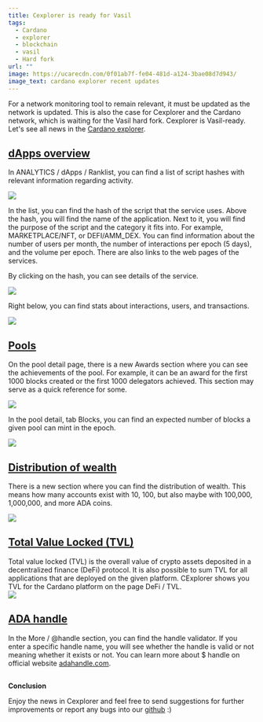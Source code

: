 ```yaml
---
title: Cexplorer is ready for Vasil
tags:
  - Cardano
  - explorer
  - blockchain
  - vasil
  - Hard fork
url: ""
image: https://ucarecdn.com/0f01ab7f-fe04-481d-a124-3bae08d7d943/
image_text: cardano explorer recent updates
---
```


For a network monitoring tool to remain relevant, it must be updated as the network is updated. This is also the case for Cexplorer and the Cardano network, which is waiting for the Vasil hard fork. Cexplorer is Vasil-ready. Let's see all news in the [Cardano explorer](https://cexplorer.io/).

## [dApps overview](https://cexplorer.io/dapps)

In ANALYTICS / dApps / Ranklist, you can find a list of script hashes with relevant information regarding activity.  

![](https://lh4.googleusercontent.com/nBc5su6qyWIvnfJmell1eQXmIHSHF_xWTqq633Er8fRxVVbOuoKFrhN3KIpuBRHu41JdY3ju9KiQup1a-51zGflSFeR2lteWtCCWHIKuM19JeVCRRzQmEwN_3FHi3kW4ftERLe1Br2nGx0ha1_-A1g)

In the list, you can find the hash of the script that the service uses. Above the hash, you will find the name of the application. Next to it, you will find the purpose of the script and the category it fits into. For example, MARKETPLACE/NFT, or DEFI/AMM\_DEX. You can find information about the number of users per month, the number of interactions per epoch (5 days), and the volume per epoch. There are also links to the web pages of the services. 

By clicking on the hash, you can see details of the service.

![](https://lh3.googleusercontent.com/53KqhC334-IBBnYt4kjwUxWdiiy9q3ZUpOVszmREGKpDkzj_hxGQ0hqY1iTj_8PYaRhvyJjl-CIWjKkrMa__3n61_OM3LjzsOZDqiv6-3tWOGIhmm3pl3Rx02fqDVLYfMXv3cNs7JlRCRsgDcbnk7Q)

Right below, you can find stats about interactions, users, and transactions. 

![](https://lh6.googleusercontent.com/IgPgW_fLKEE6QU-vthn9m85KNypEr1CNj6y-vhL4rZPRW2LqrL9nbe6HpmOrjyepXHey77BmS8pz8A83jvzzOvP2WHj_NxgAnqYId8rgsm4Ocjyk4Wjrk4s1Kltpmot_gYtv00WFvdDmbV5GS-iJZA)

## [Pools](https://cexplorer.io/pool)

On the pool detail page, there is a new Awards section where you can see the achievements of the pool. For example, it can be an award for the first 1000 blocks created or the first 1000 delegators achieved. This section may serve as a quick reference for some.

![](https://lh4.googleusercontent.com/cgg2ESN69eFe7Swv30RlZwY78Rurg8k2AXjLkgI1Co0WGGEVFNJthtblRDQ43T4pryHMm29-CvGtma-mFHf5mAfspteXv9aKK5Mj4k2ZPeqap_KeUT5X7uYu5gfVAtxQHGnJuQXlhJViHtvJ4TazaA)

In the pool detail, tab Blocks, you can find an expected number of blocks a given pool can mint in the epoch.

![](https://lh3.googleusercontent.com/lDb0d19A4BJr3Ab1Sj6RWF8oFOhXxQXAwRwd1eh2a4LLJQAipk1n4QGkKfN4FnfPrxG0UfAIrTPwy3DKZ9f-Cv_wp_XNZ0t0jCdbi4IoY6R35uliU7ceu_z2dGZD9ZKSgqJW3FcS3lmhrBqTSSSu8Q)

## [Distribution of wealth](https://cexplorer.io/wealth)

There is a new section where you can find the distribution of wealth. This means how many accounts exist with 10, 100, but also maybe with 100,000, 1,000,000, and more ADA coins.

![](https://lh5.googleusercontent.com/qQAJtwtHwgOnxTDrPkATkJq-1OQe8mR82fJW43Yw3h4aefmjJfPljifFkVOTEThTULlucbxWoKlfN2C4rMzufgSxCoFL0Mt4WMJ-E3tze0qu6ucnLaPeSmXcX8G91XesizdXbt6TeE2RkX_xLJXTog)

## [Total Value Locked (TVL)](https://cexplorer.io/defi/tvl)

Total value locked (TVL) is the overall value of crypto assets deposited in a decentralized finance (DeFi) protocol. It is also possible to sum TVL for all applications that are deployed on the given platform. CExplorer shows you TVL for the Cardano platform on the page DeFi / TVL.  
![](https://lh4.googleusercontent.com/1wG_P4Q6Mh6iY7WLXBfYB-bhRwhqIzxY8EwJNLmV-obmBjFB5TNYjy_xxjJPk-QmLs4fxgjjTOXxkpY8gvAD3QHYdU9MlraIjBmHnl17Neu5Y_ZBfuVGM5sZBtvng-1vpKi-bargdeL-XRHMkmQYBw)

## [ADA handle](https://cexplorer.io/handle)

In the More / @handle section, you can find the handle validator. If you enter a specific handle name, you will see whether the handle is valid or not meaning whether it exists or not. You can learn more about $ handle on official website [adahandle.com](https://adahandle.com/).

##   
**Conclusion**

Enjoy the news in Cexplorer and feel free to send suggestions for further improvements or report any bugs into our [github](https://github.com/cexplorer/cexplorer.io) :)
